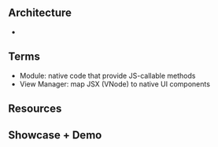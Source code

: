 ## Architecture

-

## Terms

- Module: native code that provide JS-callable methods
- View Manager: map JSX (VNode) to native UI components

## Resources

## Showcase + Demo
